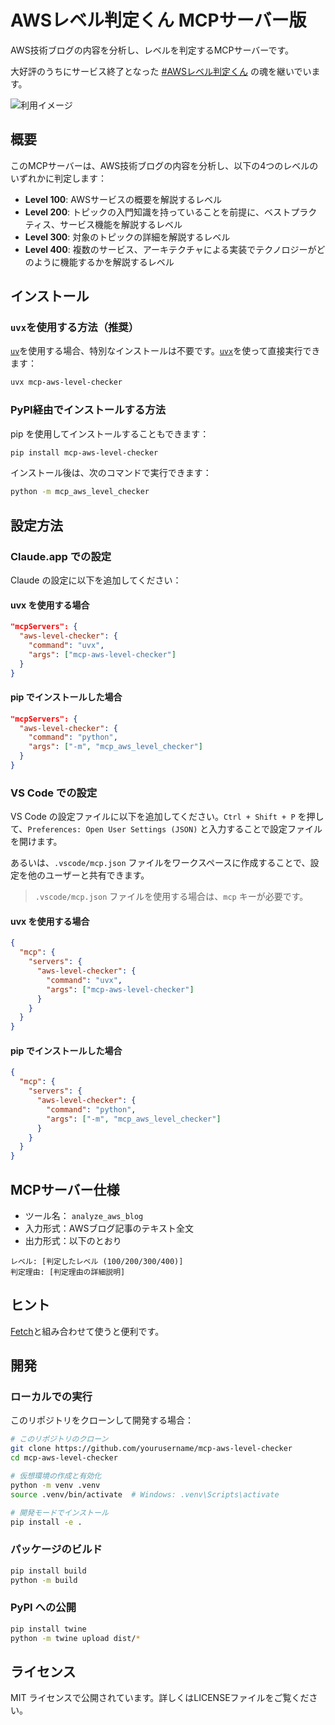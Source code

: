# AWSレベル判定くん MCPサーバー版

AWS技術ブログの内容を分析し、レベルを判定するMCPサーバーです。

大好評のうちにサービス終了となった [#AWSレベル判定くん](https://github.com/minorun365/aws-level-checker) の魂を継いでいます。

![利用イメージ](https://github.com/user-attachments/assets/3fe16c5a-85ee-4eb7-a4cb-23ab202b1a7c)

## 概要

このMCPサーバーは、AWS技術ブログの内容を分析し、以下の4つのレベルのいずれかに判定します：

- **Level 100**: AWSサービスの概要を解説するレベル
- **Level 200**: トピックの入門知識を持っていることを前提に、ベストプラクティス、サービス機能を解説するレベル
- **Level 300**: 対象のトピックの詳細を解説するレベル
- **Level 400**: 複数のサービス、アーキテクチャによる実装でテクノロジーがどのように機能するかを解説するレベル

## インストール

### `uvx`を使用する方法（推奨）

[`uv`](https://docs.astral.sh/uv/)を使用する場合、特別なインストールは不要です。[`uvx`](https://docs.astral.sh/uv/guides/tools/)を使って直接実行できます：

```bash
uvx mcp-aws-level-checker
```

### PyPI経由でインストールする方法

pip を使用してインストールすることもできます：

```bash
pip install mcp-aws-level-checker
```

インストール後は、次のコマンドで実行できます：

```bash
python -m mcp_aws_level_checker
```

## 設定方法

### Claude.app での設定

Claude の設定に以下を追加してください：

#### uvx を使用する場合

```json
"mcpServers": {
  "aws-level-checker": {
    "command": "uvx",
    "args": ["mcp-aws-level-checker"]
  }
}
```

#### pip でインストールした場合

```json
"mcpServers": {
  "aws-level-checker": {
    "command": "python",
    "args": ["-m", "mcp_aws_level_checker"]
  }
}
```

### VS Code での設定

VS Code の設定ファイルに以下を追加してください。`Ctrl + Shift + P` を押して、`Preferences: Open User Settings (JSON)` と入力することで設定ファイルを開けます。

あるいは、`.vscode/mcp.json` ファイルをワークスペースに作成することで、設定を他のユーザーと共有できます。

> `.vscode/mcp.json` ファイルを使用する場合は、`mcp` キーが必要です。

#### uvx を使用する場合

```json
{
  "mcp": {
    "servers": {
      "aws-level-checker": {
        "command": "uvx",
        "args": ["mcp-aws-level-checker"]
      }
    }
  }
}
```

#### pip でインストールした場合

```json
{
  "mcp": {
    "servers": {
      "aws-level-checker": {
        "command": "python",
        "args": ["-m", "mcp_aws_level_checker"]
      }
    }
  }
}
```

## MCPサーバー仕様

- ツール名： `analyze_aws_blog`
- 入力形式：AWSブログ記事のテキスト全文
- 出力形式：以下のとおり

```
レベル: [判定したレベル (100/200/300/400)]
判定理由: [判定理由の詳細説明]
```

## ヒント

[Fetch](https://github.com/modelcontextprotocol/servers/tree/main/src/fetch)と組み合わせて使うと便利です。

## 開発

### ローカルでの実行

このリポジトリをクローンして開発する場合：

```bash
# このリポジトリのクローン
git clone https://github.com/yourusername/mcp-aws-level-checker
cd mcp-aws-level-checker

# 仮想環境の作成と有効化
python -m venv .venv
source .venv/bin/activate  # Windows: .venv\Scripts\activate

# 開発モードでインストール
pip install -e .
```

### パッケージのビルド

```bash
pip install build
python -m build
```

### PyPI への公開

```bash
pip install twine
python -m twine upload dist/*
```

## ライセンス

MIT ライセンスで公開されています。詳しくはLICENSEファイルをご覧ください。
